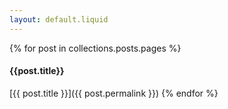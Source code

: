 ```yaml
---
layout: default.liquid
---
```

{% for post in collections.posts.pages %}
#### {{post.title}}

[{{ post.title }}]({{ post.permalink }})
{% endfor %}
